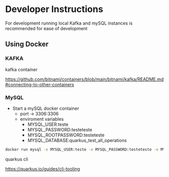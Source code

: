 # Developer Instructions

For development running local Kafka and mySQL instances is recommended for ease of development

## Using Docker

### KAFKA

kafka container

https://github.com/bitnami/containers/blob/main/bitnami/kafka/README.md#connecting-to-other-containers

### MySQL

- Start a mySQL docker container
  - port -> 3306:3306
  - enviroment variables
    - MYSQL_USER:teste
    - MYSQL_PASSWORD:testeteste
    - MYSQL_ROOTPASSWORD:testeteste
    - MYSQL_DATABASE:quarkus_test_all_operations

```sh
docker run mysql -e MYSQL_USER:teste -e MYSQL_PASSWORD:testeteste -e MYSQL_ROOTPASSWORD:testeteste -e MYSQL_DATABASE:quarkus_test_all_operations
```

quarkus cli

https://quarkus.io/guides/cli-tooling
